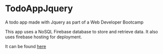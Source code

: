 # TodoAppJquery
A todo app made with Jquery as part of a Web Developer Bootcamp

This app uses a NoSQL Firebase database to store and retrieve data. It also uses firebase hosting for deployment.

It can be found [here](https://todoapp-d61df.firebaseapp.com/)
